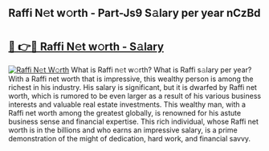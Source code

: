 ## Raffi N𝚎t w𝚘rth - Part-Js9 S𝚊lary per year nCzBd

# <h2><a href="http://gc1raj.nevu.top/?p=Raffi">🔗 👉🔴 Raffi N𝚎t w𝚘rth - S𝚊lary</a></h2>

[![Raffi N𝚎t W𝚘rth](https://i.imgur.com/Oavwk0R.jpeg)](http://gc1raj.nevu.top/?p=Raffi)
What is Raffi n𝚎t w𝚘rth? What is Raffi s𝚊lary per year?
With a Raffi net worth that is impressive, this wealthy person is among the richest in his industry. His salary is significant, but it is dwarfed by Raffi net worth, which is rumored to be even larger as a result of his various business interests and valuable real estate investments. This wealthy man, with a Raffi net worth among the greatest globally, is renowned for his astute business sense and financial expertise. This rich individual, whose Raffi net worth is in the billions and who earns an impressive salary, is a prime demonstration of the might of dedication, hard work, and financial savvy.
